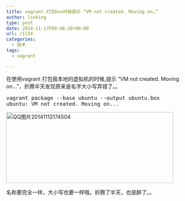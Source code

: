 ```yaml
---
title: vagrant 打包box时候提示 “VM not created. Moving on…”
author: lsvking
type: post
date: 2014-11-13T09:48:10+00:00
url: /1134
categories:
  - 技术
tags:
  - vagrant

---
```

在使用vagrant 打包我本地的虚拟机的时候,提示 &#8220;VM not created. Moving on&#8230;&#8221;，折腾半天发现原来是名字大小写弄错了。。

<pre>vagrant package --base ubuntu --output ubuntu.box
ubuntu: VM not created. Moving on...
</pre>

[<img src="http://bcs.duapp.com/lsvking-wp//blog/201411//QQ图片201411131745041.jpg" alt="QQ图片20141113174504" width="449" height="191" class="alignnone size-full wp-image-1136" />][1]

名称要完全一样，大小写也要一样哦。折腾了半天，也是醉了。。

 [1]: http://bcs.duapp.com/lsvking-wp//blog/201411//QQ图片201411131745041.jpg
